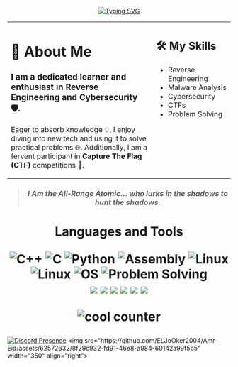 

<p align="center">
  <a href="https://github.com/Amreid011">
    <img src="https://readme-typing-svg.herokuapp.com?font=Fira+Code&weight=600&pause=1000&center=true&width=435&lines=Hi+%F0%9F%91%8B%2C+I'm+Amr+Eid;Welcome+to+my+git+profile+%F0%9F%98%8A" alt="Typing SVG"/>
  </a>
</p>


<table border="0" style="border:none;">
  <tr>
    <td valign="top" width="65%" style="border:none;">

# 👤 About Me 

### I am a dedicated learner and enthusiast in **Reverse Engineering** and **Cybersecurity** 🛡️.
Eager to absorb knowledge 💡, I enjoy diving into new tech and using it to solve practical problems 🌐. Additionally, I am a fervent participant in **Capture The Flag (CTF)** competitions 🏁.


  </td>
    <td valign="top" width="50%" style="border:none;">

## 🛠️ My Skills

- Reverse Engineering
- Malware Analysis
- Cybersecurity
- CTFs
- Problem Solving
 <br>
 
</table>


<blockquote>
  <h3 align="center"><em>I Am the All-Range Atomic... who lurks in the shadows to hunt the shadows.</em></h3>
</blockquote>


<h1 align="center"> Languages and Tools 

![C++](https://img.shields.io/badge/-C++-00599C?style=flat-square&logo=cplusplus&logoColor=white)
![C](https://img.shields.io/badge/-C-A8B9CC?style=flat-square&logo=c&logoColor=white)
![Python](https://img.shields.io/badge/-Python-3776AB?style=flat-square&logo=python&logoColor=yellow)
![Assembly](https://img.shields.io/badge/-Assembly-808080?style=flat-square&logo=assemblyscript&logoColor=white)
![Linux](https://img.shields.io/badge/-Linux-FCC624?style=flat-square&logo=linux&logoColor=black)
![Linux](https://img.shields.io/badge/-Kali_Linux-557C94?style=flat-square&logo=kalilinux&logoColor=black)
![OS](https://img.shields.io/badge/-Operating%20Systems-0078D7?style=flat-square&logo=windows&logoColor=white)
![Problem Solving](https://img.shields.io/badge/-Problem%20Solving-4d4d4d?style=flat-square)
<br>
  <img src="https://img.shields.io/badge/-IDA%20Pro-030303?style=flat-square" />
  <img src="https://img.shields.io/badge/-Ghidra-ff4500?style=flat-square" />
  <img src="https://img.shields.io/badge/-Binary_Ninja-da0000?style=flat-square" />
  <img src="https://img.shields.io/badge/-VBox-183A61?style=flat-square&logo=virtualbox&logoColor=white" />
  <img src="https://img.shields.io/badge/-xdbg-2b2b2b?style=flat-square" />
  <img src="https://img.shields.io/badge/-dnSpy-2b2b2b?style=flat-square&logo=.net&logoColor=purple" />



  
  ![cool counter](https://komarev.com/ghpvc/?username=Amr-Eid&color=red) 
  

  </h1>
  
[![Discord Presence](https://lanyard.cnrad.dev/api/605894319408283678?&bg=00000000)]([https://discord.com/users/605894319408283678](https://discords.com/bio/p/Amr-Eid)) <img src="https://github.com/ELJoOker2004/Amr-Eid/assets/62572632/8f29c932-fd91-46e8-a984-60142a99f5b5" width="350" align="right">

<!-- ![cool readme](https://github-readme-stats.vercel.app/api?username=ELJoOker2004&count_private=true&show_icons=true&theme=radical)

![another cool readme](https://streak-stats.demolab.com/?user=ELjoOker2004&theme=radical)

![another another cool readme](https://github-readme-stats.vercel.app/api/top-langs/?username=ELJoOker2004&langs_count=2&layout=compact&theme=radical)

<p>
  <a href="https://skillicons.dev">
    <img src="https://skillicons.dev/icons?i=cpp,flutter,js,python,c" /></br>
    <img src="https://skillicons.dev/icons?i=discord,androidstudio,visualstudio,github,linux" />
  
</p>
-->
